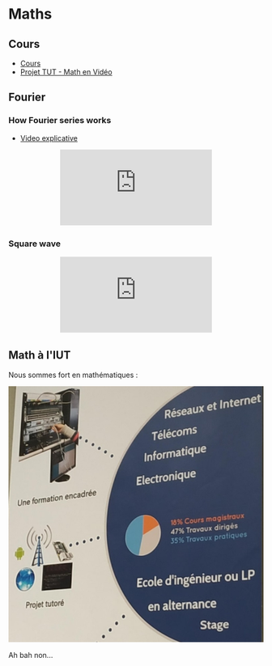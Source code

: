 <!--
Created by Its-Just-Nans - https://github.com/Its-Just-Nans
Copyright Its-Just-Nans
--->

# Maths

## Cours

- [Cours](http://cpgedupuydelome.fr/spip.php?article249&url=.%2F&menu=PSI)
- [Projet TUT - Math en Vidéo](https://lucxs95.github.io/math-video/)

## Fourier

### How Fourier series works

- [Video explicative](https://www.youtube.com/watch?v=r6sGWTCMz2k)

<div style="text-align:center">
<iframe src="https://www.youtube.com/embed/YUBe-ro89I4?autoplay=1" title="YouTube video player" frameborder="0" allow="accelerometer; autoplay; clipboard-write; encrypted-media; gyroscope; picture-in-picture" allowfullscreen></iframe>
</div>

### Square  wave

<div style="text-align:center">
<iframe src="https://www.youtube.com/embed/I_9pkuRZB28" title="YouTube video player" frameborder="0" allow="accelerometer; autoplay; clipboard-write; encrypted-media; gyroscope; picture-in-picture" allowfullscreen></iframe>
</div>

## Math à l'IUT

Nous sommes fort en mathématiques :

![Image maths IUT](./data/maths/IUT_Math.jpg)

Ah bah non...
